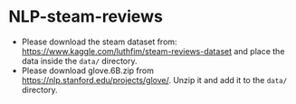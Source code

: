 # NLP-steam-reviews

* Please download the steam dataset from: https://www.kaggle.com/luthfim/steam-reviews-dataset and place the data inside the `data/` directory.
* Please download glove.6B.zip from https://nlp.stanford.edu/projects/glove/. Unzip it and add it to the `data/` directory.

